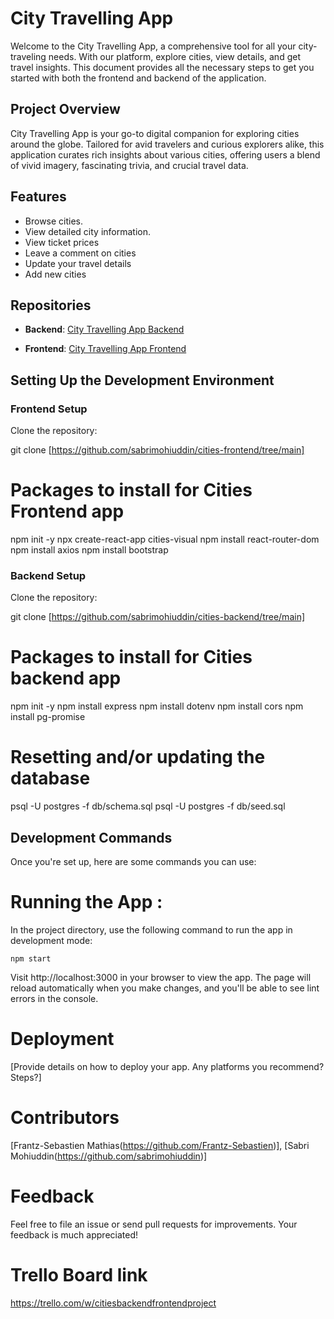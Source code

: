 # City Travelling App

Welcome to the City Travelling App, a comprehensive tool for all your city-traveling needs. With our platform, explore cities, view details, and get travel insights. This document provides all the necessary steps to get you started with both the frontend and backend of the application.

## Project Overview

City Travelling App is your go-to digital companion for exploring cities around the globe. Tailored for avid travelers and curious explorers alike, this application curates rich insights about various cities, offering users a blend of vivid imagery, fascinating trivia, and crucial travel data.

## Features

- Browse cities.
- View detailed city information.
- View ticket prices 
- Leave a comment on cities
- Update your travel details
- Add new cities

## Repositories

- **Backend**: [City Travelling App Backend](https://github.com/sabrimohiuddin/cities-backend/tree/main)

- **Frontend**: [City Travelling App Frontend](https://github.com/sabrimohiuddin/cities-frontend/tree/main)

## Setting Up the Development Environment

### Frontend Setup

Clone the repository:

git clone [https://github.com/sabrimohiuddin/cities-frontend/tree/main]

# Packages to install for Cities Frontend app
npm init -y 
npx create-react-app cities-visual
npm install react-router-dom
npm install axios
npm install bootstrap

### Backend Setup

Clone the repository:

git clone [https://github.com/sabrimohiuddin/cities-backend/tree/main]

# Packages to install for Cities backend  app
npm init -y
npm install express 
npm install dotenv 
npm install cors 
npm install pg-promise

# Resetting and/or updating the database
psql -U postgres -f db/schema.sql
psql -U postgres -f db/seed.sql

## Development Commands

Once you're set up, here are some commands you can use:

# Running the App : 

In the project directory, use the following command to run the app in development mode:

```npm start```

Visit http://localhost:3000 in your browser to view the app. The page will reload automatically when you make changes, and you'll be able to see lint errors in the console.

# Deployment
[Provide details on how to deploy your app. Any platforms you recommend? Steps?]

# Contributors
[Frantz-Sebastien Mathias(https://github.com/Frantz-Sebastien)], 
[Sabri Mohiuddin(https://github.com/sabrimohiuddin)]

# Feedback
Feel free to file an issue or send pull requests for improvements. Your feedback is much appreciated!

# Trello Board link
https://trello.com/w/citiesbackendfrontendproject

